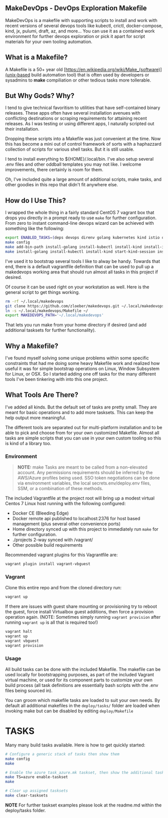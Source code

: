 ## MakeDevOps - DevOps Exploration Makefile

MakeDevOps is a makefile with supporting scripts to install and work with recent versions of several devops tools like kubectl, crictl, docker-compose, kind, jx, pulumi, draft, az, and more... You can use it as a contained work environment for further devops exploration or pick it apart for script materials for your own tooling automation.

## What is a Makefile?

A Makefile is a 50+ year old [https://en.wikipedia.org/wiki/Make_(software)](unix-based build automation tool) that is often used by developers or sysadmins to **make** compiliation or other tedious tasks more tollerable.

## But Why Gods? Why?

I tend to give technical favoritism to utilities that have self-contained binary releases. These apps often have several installation avenues with conflicting destinations or scraping requirements for attaining recent releases. As I was testing or using different apps, I naturally scripted out their installation.

Dropping these scripts into a Makefile was just convenient at the time. Now this has become a mini out of control framework of sorts with a haphazzard collection of scripts for various shell tasks. But it is still usable.

I tend to install everything to ${HOME}/.local/bin. I've also setup several .env files and other oddball templates you may not like. I welcome improvements, there certainly is room for them.

Oh, I've included quite a large amount of additional scripts, make tasks, and other goodies in this repo that didn't fit anywhere else.

## How do I Use This?

I wrapped the whole thing in a fairly standard CentOS 7 vagrant box that drops you directly in a prompt ready to use `make` for further configuration. From zero to instant command-line devops wizard can be achieved with something like the following:

```bash
export ENABLED_TASKS=(deps devops direnv golang kubernetes kind istio draft)
make config
make add-bin-path install-golang install-kubectl install-kind install-isio-binary
make install-golang install-kubectl install-kind start-kind-session install-helm  install-istio-

```

I've used it to bootstrap several tools I like to alway be handy. Towards that end, there is a default vagrantfile definition that can be used to pull up a makedevops working area that should run almost all tasks in this project if desired.

Of course it can be used right on your workstation as well. Here is the general script to get things working.

```bash
rm -rf ~/.local/makedevops
git clone https://github.com/zloeber/makedevops.git ~/.local/makedevops
ln -s ~/.local/makedevops/Makefile ~/
export MAKEDEVOPS_PATH='~/.local/makedevops'
```

That lets you run make from your home directory if desired (and add additional tasksets for further functionality).

## Why a Makefile?

I've found myself solving some unique problems within some specific constraints that had me doing some heavy Makefile work and realized how useful it was for simple bootstrap operations on Linux, Window Subsystem for Linux, or OSX. So I started adding one off tasks for the many different tools I've been tinkering with into this one project.

## What Tools Are There?

I've added all kinds. But the default set of tasks are pretty small. They are meant for basic operations and to add more tasksets. This can keep the help output more meaningful.

The different tools are separated out for multi-platform installation and to be able to pick and choose from for your own customized Makefile. Almost all tasks are simple scripts that you can use in your own custom tooling so this is kind of a library too. 

### Environment

> **NOTE:** make Tasks are meant to be called from a non-elevated account. Any permissions requirements should be inferred by the AWS/Azure profiles being used. SSO token negotiations can be done via environment variables, the local secrets.env/deploy.env files, SSM, or a combination of these methods.

The included Vagrantfile at the project root will bring up a modest virtual Centos 7 Linux host running with the following configured:

- Docker CE (Bleeding Edge)
- Docker remote api published to localhost:2376 for host based management (plus several other convenience ports)
- Home directory synced up with this project to immediately run `make` for further configuration.
- ./projects 2-way synced with /vagrant/
- Other possible build requirements

Recommended vagrant plugins for this Vagrantfile are:

```bash
vagrant plugin install vagrant-vbguest
```

### Vagrant
Clone this entire repo and from the cloned directory run:

```bash
vagrant up
```

If there are issues with guest share mounting or provisioning try to reboot the guest, force install Virtualbox guest additions, then force a provision operation again. (NOTE: Sometimes simply running `vagrant provision` after running `vagrant up` is all that is required too!)

```bash
vagrant halt
vagrant up
vagrant vbguest
vagrant provision
```

### Usage
All build tasks can be done with the included Makefile. The makefile can be used locally for bootstrapping purposes, as part of the included Vagrant virtual machine, or used for its component parts to customize your own build process (all task definitions are essentially bash scripts with the .env files being sourced in).

You can groom which makefile tasks are loaded to suit your own needs. By default all additional makefiles in the `deploy/tasks/` folder are loaded when invoking make but can be disabled by editing `deploy/Makefile`

# TASKS

Many many build tasks available. Here is how to get quickly started:

```bash
# Configure a generic stack of tasks then show them
make config
make

# Enable the azure task_azure.mk taskset, then show the additional tasks
make TS=azure enable-taskset
make

# Clear up assigned tasksets
make clear-tasksets
```

**NOTE** For further taskset examples please look at the readme.md within the deploy/tasks folder. 